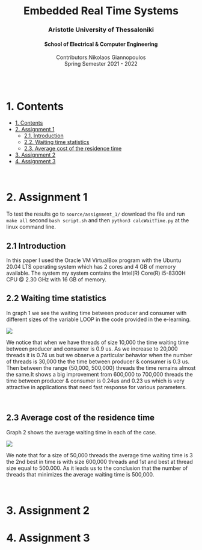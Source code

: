 <br />
<div align="center">
  <h1 align="center">Embedded Real Time Systems</h1>
  <h3 align="center">Aristotle University of Thessaloniki</h3>
  <h4 align="center">School of Electrical & Computer Engineering</h4>
  <p align="center">
    Contributors:Nikolaos Giannopoulos
    <br />
    Spring Semester 2021 - 2022
    <br />
    <br />
  </p>
</div>
<br />

# 1. Contents
- [1. Contents](#1-contents)
- [2. Assignment 1](#2-assignment-1)
  - [2.1. Introduction](#21-introduction)
  - [2.2. Waiting time statistics](#22-waiting-time-statistics)
  - [2.3. Average cost of the residence time](#23-average-cost-of-the-residence-time)
- [3. Assignment 2](#3-assignment-2)
- [4. Assignment 3](#4-assignment-3)

<br />

# 2. Assignment 1
To test the results go to `source/assignment_1/` download the file and run `make all` second `bash script.sh` and then `python3 calcWaitTime.py` at the linux command line.
## 2.1 Introduction
In this paper I used the Oracle VM VirtualBox program with the Ubuntu 20.04 LTS operating system which has 2 cores and 4 GB of memory available.
The system my system contains the Intel(R) Core(R) i5-8300H CPU @ 2.30 GHz with 16 GB of memory.
## 2.2 Waiting time statistics
In graph 1 we see the waiting time between producer and consumer with different sizes of the variable LOOP in the code provided in the e-learning. <br />

<img src="https://github.com/NikolaosGian/EmbeddedRealTimeSystems/blob/main/graphs/graph_1.PNG"> <br />

We notice that when we have threads of size 10,000 the time waiting time between producer and consumer is 0.9 us. As we increase to 20,000 threads it is 0.74 us but we observe
a particular behavior when the number of threads is 30,000 the the time between producer & consumer is 0.3 us. Then between the range {50,000, 500,000} threads the time remains almost the same.It shows a big improvement from 600,000 to 700,000 threads the time between producer & consumer is 0.24us and 0.23 us which is very attractive in applications that need fast response for various parameters.

<br />

## 2.3 Average cost of the residence time 
Graph 2 shows the average waiting time in each of the case. <br />

<img src="https://github.com/NikolaosGian/EmbeddedRealTimeSystems/blob/main/graphs/graph_2.PNG"> <br />

We note that for a size of 50,000 threads the average time waiting time is 3 the 2nd best in time is with size 600,000 threads and 1st and best at thread size equal to 500.000. As it leads us to the conclusion that the number of threads that minimizes the average waiting time is 500,000.

<br />

# 3. Assignment 2

# 4. Assignment 3

